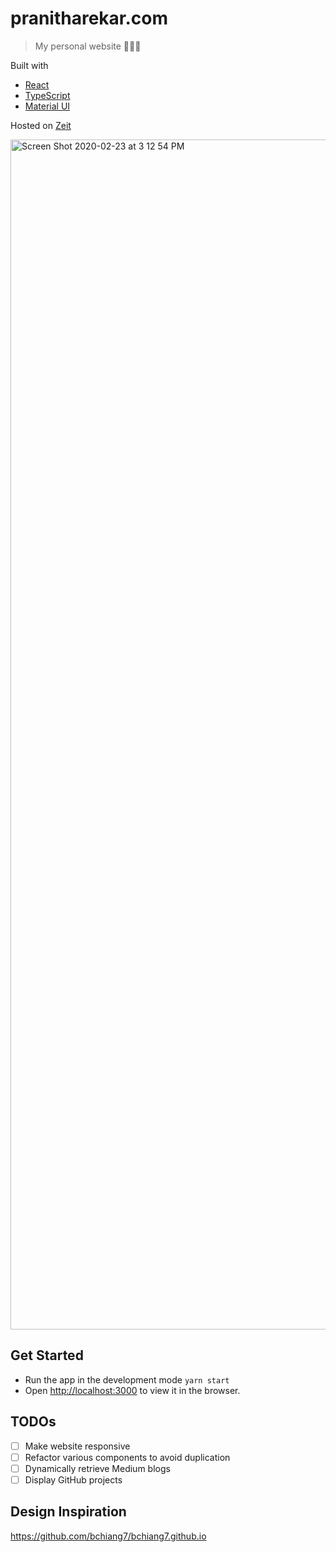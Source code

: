 # pranitharekar.com

> My personal website 👨🏻‍💻

Built with

- [React](https://facebook.github.io/create-react-app)
- [TypeScript](https://www.typescriptlang.org/)
- [Material UI](https://material-ui.com)

Hosted on [Zeit](https://zeit.co)

<img width="1904" alt="Screen Shot 2020-02-23 at 3 12 54 PM" src="https://user-images.githubusercontent.com/17886017/75119511-7b592180-5651-11ea-8673-a3be702119c5.png">

## Get Started

- Run the app in the development mode `yarn start`
- Open [http://localhost:3000](http://localhost:3000) to view it in the browser.

## TODOs

- [ ] Make website responsive
- [ ] Refactor various components to avoid duplication
- [ ] Dynamically retrieve Medium blogs
- [ ] Display GitHub projects

## Design Inspiration

https://github.com/bchiang7/bchiang7.github.io
